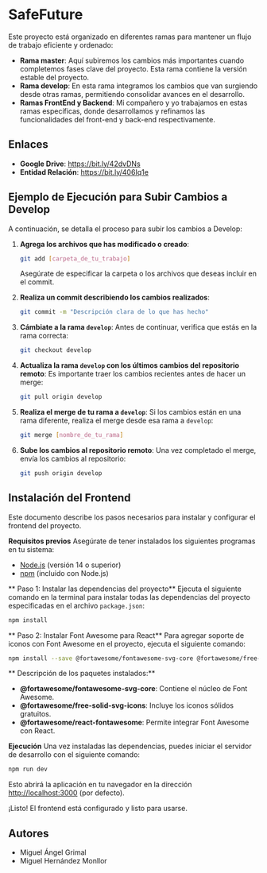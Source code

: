 # SafeFuture

Este proyecto está organizado en diferentes ramas para mantener un flujo de trabajo eficiente y ordenado:

- **Rama master**: Aquí subiremos los cambios más importantes cuando completemos fases clave del proyecto. Esta rama contiene la versión estable del proyecto.
- **Rama develop**: En esta rama integramos los cambios que van surgiendo desde otras ramas, permitiendo consolidar avances en el desarrollo.
- **Ramas FrontEnd y Backend**: Mi compañero y yo trabajamos en estas ramas específicas, donde desarrollamos y refinamos las funcionalidades del front-end y back-end respectivamente.

## Enlaces

- **Google Drive**: https://bit.ly/42dvDNs
- **Entidad Relación**: https://bit.ly/406Iq1e

## Ejemplo de Ejecución para Subir Cambios a Develop

A continuación, se detalla el proceso para subir los cambios a Develop:

1. **Agrega los archivos que has modificado o creado**:
   ```bash
   git add [carpeta_de_tu_trabajo]
   ```
   Asegúrate de especificar la carpeta o los archivos que deseas incluir en el commit.

2. **Realiza un commit describiendo los cambios realizados**:
   ```bash
   git commit -m "Descripción clara de lo que has hecho"
   ```

3. **Cámbiate a la rama `develop`**:
   Antes de continuar, verifica que estás en la rama correcta:
   ```bash
   git checkout develop
   ```

4. **Actualiza la rama `develop` con los últimos cambios del repositorio remoto**:
   Es importante traer los cambios recientes antes de hacer un merge:
   ```bash
   git pull origin develop
   ```

5. **Realiza el merge de tu rama a `develop`**:
   Si los cambios están en una rama diferente, realiza el merge desde esa rama a `develop`:
   ```bash
   git merge [nombre_de_tu_rama]
   ```

6. **Sube los cambios al repositorio remoto**:
   Una vez completado el merge, envía los cambios al repositorio:
   ```bash
   git push origin develop
   ```

## Instalación del Frontend

Este documento describe los pasos necesarios para instalar y configurar el frontend del proyecto.

**Requisitos previos**
Asegúrate de tener instalados los siguientes programas en tu sistema:

- [Node.js](https://nodejs.org/) (versión 14 o superior)
- [npm](https://www.npmjs.com/) (incluido con Node.js)

** Paso 1: Instalar las dependencias del proyecto**
Ejecuta el siguiente comando en la terminal para instalar todas las dependencias del proyecto especificadas en el archivo `package.json`:

```bash
npm install
```

** Paso 2: Instalar Font Awesome para React**
Para agregar soporte de iconos con Font Awesome en el proyecto, ejecuta el siguiente comando:

```bash
npm install --save @fortawesome/fontawesome-svg-core @fortawesome/free-solid-svg-icons @fortawesome/react-fontawesome
```

** Descripción de los paquetes instalados:**
- **@fortawesome/fontawesome-svg-core**: Contiene el núcleo de Font Awesome.
- **@fortawesome/free-solid-svg-icons**: Incluye los iconos sólidos gratuitos.
- **@fortawesome/react-fontawesome**: Permite integrar Font Awesome con React.

**Ejecución**
Una vez instaladas las dependencias, puedes iniciar el servidor de desarrollo con el siguiente comando:

```bash
npm run dev
```

Esto abrirá la aplicación en tu navegador en la dirección [http://localhost:3000](http://localhost:3000) (por defecto).

¡Listo! El frontend está configurado y listo para usarse.


## Autores

- Miguel Ángel Grimal
- Miguel Hernández Monllor
